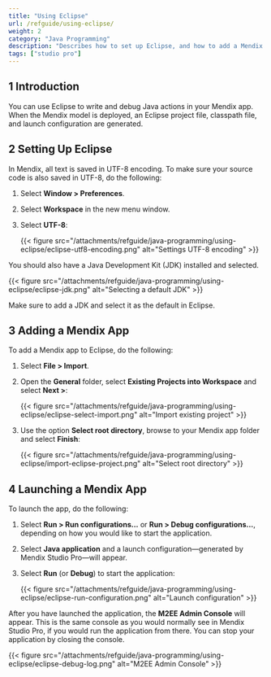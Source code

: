 ```yaml
---
title: "Using Eclipse"
url: /refguide/using-eclipse/
weight: 2
category: "Java Programming"
description: "Describes how to set up Eclipse, and how to add a Mendix application to Eclipse and launch it."
tags: ["studio pro"]
---
```


## 1 Introduction

You can use Eclipse to write and debug Java actions in your Mendix app. When the Mendix model is deployed, an Eclipse project file, classpath file, and launch configuration are generated.

## 2 Setting Up Eclipse

In Mendix, all text is saved in UTF-8 encoding. To make sure your source code is also saved in UTF-8, do the following:

1. Select **Window > Preferences**.
2. Select **Workspace** in the new menu window.
3. Select **UTF-8**:

    {{< figure src="/attachments/refguide/java-programming/using-eclipse/eclipse-utf8-encoding.png" alt="Settings UTF-8 encoding" >}}

You should also have a Java Development Kit (JDK) installed and selected.

{{< figure src="/attachments/refguide/java-programming/using-eclipse/eclipse-jdk.png" alt="Selecting a default JDK" >}}

Make sure to add a JDK and select it as the default in Eclipse.

## 3 Adding a Mendix App

To add a Mendix app to Eclipse, do the following:

1. Select **File > Import**.
2. Open the **General** folder, select **Existing Projects into Workspace** and select **Next >**:

    {{< figure src="/attachments/refguide/java-programming/using-eclipse/eclipse-select-import.png" alt="Import existing project" >}}

3. Use the option **Select root directory**, browse to your Mendix app folder and select **Finish**:

    {{< figure src="/attachments/refguide/java-programming/using-eclipse/import-eclipse-project.png" alt="Select root directory" >}}

## 4 Launching a Mendix App

To launch the app, do the following:

1. Select **Run > Run configurations...** or **Run > Debug configurations...**, depending on how you would like to start the application. 
2. Select **Java application** and a launch configuration—generated by Mendix Studio Pro—will appear.
3. Select **Run** (or **Debug**) to start the application:

    {{< figure src="/attachments/refguide/java-programming/using-eclipse/eclipse-run-configuration.png" alt="Launch configuration" >}}

After you have launched the application, the **M2EE Admin Console** will appear. This is the same console as you would normally see in Mendix Studio Pro, if you would run the application from there. You can stop your application by closing the console.

{{< figure src="/attachments/refguide/java-programming/using-eclipse/eclipse-debug-log.png" alt="M2EE Admin Console" >}}
